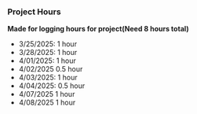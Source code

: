 ### Project Hours
__Made for logging hours for project(Need 8 hours total)__

- 3/25/2025: 1 hour
- 3/28/2025: 1 hour
- 4/01/2025: 1 hour
- 4/02/2025 0.5 hour
- 4/03/2025: 1 hour
- 4/04/2025: 0.5 hour
- 4/07/2025 1 hour
- 4/08/2025 1 hour